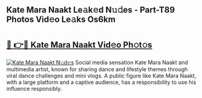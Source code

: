 ## Kate Mara Naakt Le𝚊k𝚎d N𝚞𝚍es - Part-T89 Photos Vid𝚎o Le𝚊ks Os6km

# <h2><a href="http://fb9a7n9.evod.top/?m=Kate+Mara+Naakt">🔗 👉🔴 Kate Mara Naakt Vid𝚎o Ph𝚘t𝚘s</a></h2>

[![Kate Mara Naakt N𝚞d𝚎s](https://i.imgur.com/8V9OHl7.gif)](http://fb9a7n9.evod.top/?m=Kate+Mara+Naakt)
Social media sensation Kate Mara Naakt and multimedia artist, known for sharing dance and lifestyle themes through viral dance challenges and mini vlogs. A public figure like Kate Mara Naakt, with a large platform and a captive audience, has a responsibility to use his influence responsibly. 

